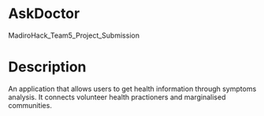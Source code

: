 # AskDoctor
MadiroHack_Team5_Project_Submission

# Description
An application that allows users to get health information through symptoms analysis. It connects volunteer health practioners and marginalised communities.
